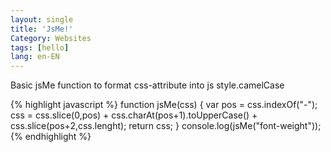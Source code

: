 ```yaml
---
layout: single
title: 'JsMe!'
Category: Websites
tags: [hello]
lang: en-EN
---
```

Basic jsMe function to format css-attribute into js style.camelCase

{% highlight javascript %}
function jsMe(css) {
  var pos = css.indexOf("-");
  css = css.slice(0,pos)
       + css.charAt(pos+1).toUpperCase()
       + css.slice(pos+2,css.lenght);
  return css;
}
console.log(jsMe("font-weight"));
{% endhighlight %}
